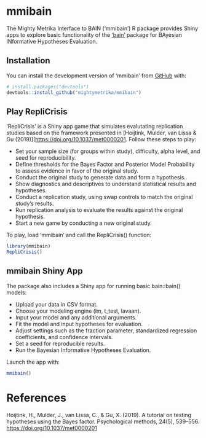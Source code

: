 
<!-- README.md is generated from README.Rmd. Please edit that file -->

# mmibain

<!-- badges: start -->
<!-- badges: end -->

The Mighty Metrika Interface to BAIN (‘mmibain’) R package provides
Shiny apps to explore basic functionality of the
[‘bain’](https://informative-hypotheses.sites.uu.nl/software/bain/)
package for BAyesian INformative Hypotheses Evaluation.

## Installation

You can install the development version of ‘mmibain’ from
[GitHub](https://github.com/) with:

``` r
# install.packages("devtools")
devtools::install_github("mightymetrika/mmibain")
```

## Play RepliCrisis

‘RepliCrisis’ is a Shiny app game that simulates evalutating replication
studies based on the framework presented in \[Hoijtink, Mulder, van
Lissa & Gu (2019)\](<https://doi.org/10.1037/met0000201>. Follow these
steps to play:

- Set your sample size (for groups within study), difficulty, alpha
  level, and seed for reproducibility.
- Define thresholds for the Bayes Factor and Posterior Model Probability
  to assess evidence in favor of the original study.
- Conduct the original study to generate data and form a hypothesis.
- Show diagnostics and descriptives to understand statistical results
  and hypotheses.
- Conduct a replication study, using swap controls to match the original
  study’s results.
- Run replication analysis to evaluate the results against the original
  hypothesis.
- Start a new game by conducting a new original study.

To play, load ‘mmibain’ and call the RepliCrisis() function:

``` r
library(mmibain)
RepliCrisis()
```

## mmibain Shiny App

The package also includes a Shiny app for running basic bain::bain()
models:

- Upload your data in CSV format.
- Choose your modeling engine (lm, t_test, lavaan).
- Input your model and any additional arguments.
- Fit the model and input hypotheses for evaluation.
- Adjust settings such as the fraction parameter, standardized
  regression coefficients, and confidence intervals.
- Set a seed for reproducible results.
- Run the Bayesian Informative Hypotheses Evaluation.

Launch the app with:

``` r
mmibain()
```

# References

Hoijtink, H., Mulder, J., van Lissa, C., & Gu, X. (2019). A tutorial on
testing hypotheses using the Bayes factor. Psychological methods, 24(5),
539–556. <https://doi.org/10.1037/met0000201>
